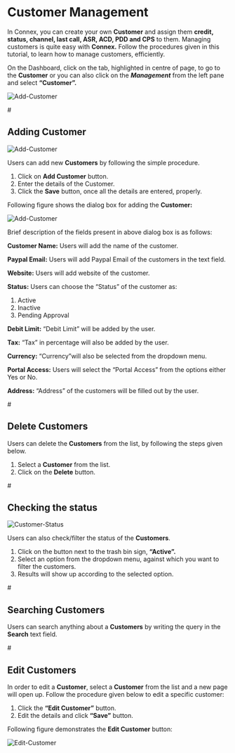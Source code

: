<h1>Customer Management</h1>

In Connex, you can create your own <b>Customer</b> and assign them <b>credit, status, channel, last call, ASR, ACD, PDD and CPS</b> to them.
Managing customers is quite easy with <b>Connex.</b> Follow the procedures given in this tutorial, to learn how to manage customers, efficiently.

On the Dashboard, click on the tab, highlighted in centre of page, to go to the <b>Customer</b> or you can also click on the <b><i>Management</i></b> from the left pane and select <b>“Customer”.</b>

<img src="https://raw.githubusercontent.com/digipigeon/connexcs-user-docs/master/img/customer-dashboard-new.png" alt="Add-Customer"/>

#<h2>Adding Customer</h2>

<img src="https://raw.githubusercontent.com/digipigeon/connexcs-user-docs/master/img/add-Customer-new.png" alt="Add-Customer"/>

Users can add new <b>Customers</b> by following the simple procedure.

1. Click on <b>Add Customer</b> button.
2. Enter the details of the Customer.
3. Click the <b>Save</b> button, once all the details are entered, properly.

Following figure shows the dialog box for adding the <b>Customer:</b>

<img src="https://raw.githubusercontent.com/digipigeon/connexcs-user-docs/master/img/add-customer.png" alt="Add-Customer"/>

Brief description of the fields present in above dialog box is as follows:

<b>Customer Name:</b> Users will add the name of the customer.

<b>Paypal Email:</b> Users will add Paypal Email of the customers in the text field.

<b>Website:</b> Users will add website of the customer.

<b>Status:</b> Users can choose the “Status” of the customer as:

1. Active
2. Inactive
3. Pending Approval

<b>Debit Limit:</b>  “Debit Limit” will be added by the user.

<b>Tax:</b>  “Tax” in percentage will also be added by the user.

<b>Currency:</b>  “Currency”will also be selected from the dropdown menu.

<b>Portal Access:</b>  Users will select the “Portal Access” from the options either Yes or No.

<b>Address:</b>  “Address” of the customers will be filled out by the user. 

#<h2>Delete Customers</h2>

Users can delete the <b>Customers</b> from the list, by following the steps given below. 

1. Select a <b>Customer</b> from the list.
2.	Click on the <b>Delete</b> button.

#<h2>Checking the status</h2>

<img src="https://raw.githubusercontent.com/digipigeon/connexcs-user-docs/master/img/customer-status.png" alt="Customer-Status"/>

Users can also check/filter the status of the <b>Customers</b>. 

1.	Click on the button next to the trash bin sign, <b>“Active”.</b>
2.	Select an option from the dropdown menu, against which you want to filter the customers.
3.	Results will show up according to the selected option.

#<h2>Searching Customers</h2>

Users can search anything about a <b>Customers</b> by writing the query in the <b>Search</b> text field.

#<h2>Edit Customers</h2>

In order to edit a <b>Customer</b>, select a <b>Customer</b> from the list and a new page will open up. Follow the procedure given below to edit a specific customer:

1.	Click the <b>“Edit Customer”</b> button.
2.	Edit the details and click <b>“Save”</b> button.

Following figure demonstrates the <b>Edit Customer</b> button:

<img src="https://raw.githubusercontent.com/digipigeon/connexcs-user-docs/master/img/edit-customer-new.png" alt="Edit-Customer"/>
